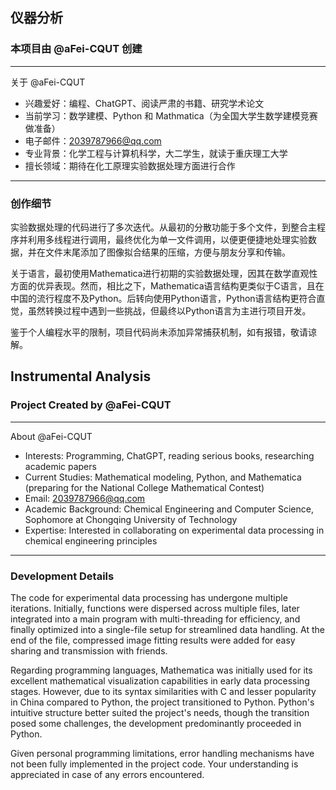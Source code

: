 ## 仪器分析

### 本项目由 @aFei-CQUT 创建

---

关于 @aFei-CQUT

- 兴趣爱好：编程、ChatGPT、阅读严肃的书籍、研究学术论文
- 当前学习：数学建模、Python 和 Mathmatica（为全国大学生数学建模竞赛做准备）
- 电子邮件：2039787966@qq.com
- 专业背景：化学工程与计算机科学，大二学生，就读于重庆理工大学
- 擅长领域：期待在化工原理实验数据处理方面进行合作

---

### 创作细节

实验数据处理的代码进行了多次迭代。从最初的分散功能于多个文件，到整合主程序并利用多线程进行调用，最终优化为单一文件调用，以便更便捷地处理实验数据，并在文件末尾添加了图像拟合结果的压缩，方便与朋友分享和传输。

关于语言，最初使用Mathematica进行初期的实验数据处理，因其在数学直观性方面的优异表现。然而，相比之下，Mathematica语言结构更类似于C语言，且在中国的流行程度不及Python。后转向使用Python语言，Python语言结构更符合直觉，虽然转换过程中遇到一些挑战，但最终以Python语言为主进行项目开发。

鉴于个人编程水平的限制，项目代码尚未添加异常捕获机制，如有报错，敬请谅解。


## Instrumental Analysis

### Project Created by @aFei-CQUT

---

About @aFei-CQUT

- Interests: Programming, ChatGPT, reading serious books, researching academic papers
- Current Studies: Mathematical modeling, Python, and Mathematica (preparing for the National College Mathematical Contest)
- Email: 2039787966@qq.com
- Academic Background: Chemical Engineering and Computer Science, Sophomore at Chongqing University of Technology
- Expertise: Interested in collaborating on experimental data processing in chemical engineering principles

---

### Development Details

The code for experimental data processing has undergone multiple iterations. Initially, functions were dispersed across multiple files, later integrated into a main program with multi-threading for efficiency, and finally optimized into a single-file setup for streamlined data handling. At the end of the file, compressed image fitting results were added for easy sharing and transmission with friends.

Regarding programming languages, Mathematica was initially used for its excellent mathematical visualization capabilities in early data processing stages. However, due to its syntax similarities with C and lesser popularity in China compared to Python, the project transitioned to Python. Python's intuitive structure better suited the project's needs, though the transition posed some challenges, the development predominantly proceeded in Python.

Given personal programming limitations, error handling mechanisms have not been fully implemented in the project code. Your understanding is appreciated in case of any errors encountered.
